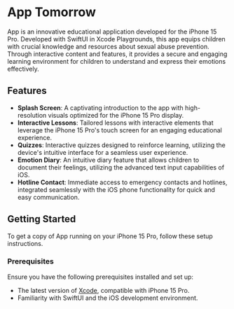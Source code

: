 # App Tomorrow

App is an innovative educational application developed for the iPhone 15 Pro. Developed with SwiftUI in Xcode Playgrounds, this app equips children with crucial knowledge and resources about sexual abuse prevention. Through interactive content and features, it provides a secure and engaging learning environment for children to understand and express their emotions effectively.

## Features

- **Splash Screen**: A captivating introduction to the app with high-resolution visuals optimized for the iPhone 15 Pro display.
- **Interactive Lessons**: Tailored lessons with interactive elements that leverage the iPhone 15 Pro's touch screen for an engaging educational experience.
- **Quizzes**: Interactive quizzes designed to reinforce learning, utilizing the device's intuitive interface for a seamless user experience.
- **Emotion Diary**: An intuitive diary feature that allows children to document their feelings, utilizing the advanced text input capabilities of iOS.
- **Hotline Contact**: Immediate access to emergency contacts and hotlines, integrated seamlessly with the iOS phone functionality for quick and easy communication.

## Getting Started

To get a copy of App running on your iPhone 15 Pro, follow these setup instructions.

### Prerequisites

Ensure you have the following prerequisites installed and set up:
- The latest version of [Xcode](https://developer.apple.com/xcode/), compatible with iPhone 15 Pro.
- Familiarity with SwiftUI and the iOS development environment.
